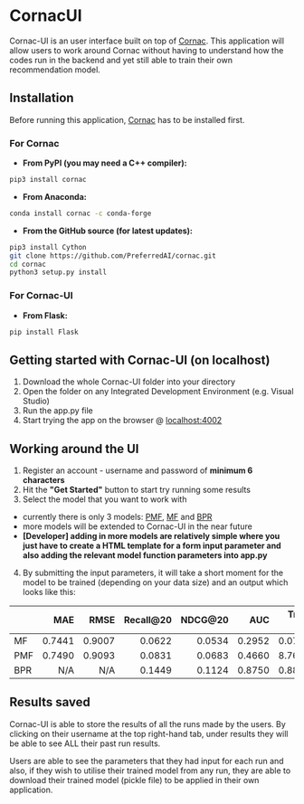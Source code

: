 # CornacUI

Cornac-UI is an user interface built on top of [Cornac](https://github.com/PreferredAI/cornac). This application will allow users to work around Cornac without having to understand how the codes run in the backend and yet still able to train their own recommendation model. 

## Installation
Before running this application, [Cornac](https://github.com/PreferredAI/cornac) has to be installed first.

### For Cornac

  - **From PyPI (you may need a C++ compiler):**

```sh
pip3 install cornac
```

  - **From Anaconda:**

```sh
conda install cornac -c conda-forge
```

  - **From the GitHub source (for latest updates):**

```sh
pip3 install Cython
git clone https://github.com/PreferredAI/cornac.git
cd cornac
python3 setup.py install
```

### For Cornac-UI
  - **From Flask:**
```sh
pip install Flask
```

## Getting started with Cornac-UI (on localhost)
1) Download the whole Cornac-UI folder into your directory
2) Open the folder on any Integrated Development Environment (e.g. Visual Studio)
3) Run the app.py file 
4) Start trying the app on the browser @ [localhost:4002](http://localhost:4002)

## Working around the UI
1) Register an account - username and password of **minimum 6 characters**
2) Hit the **"Get Started"** button to start try running some results
3) Select the model that you want to work with 
  - currently there is only 3 models: [PMF](https://github.com/PreferredAI/cornac/tree/master/cornac/models/pmf), [MF](https://github.com/PreferredAI/cornac/tree/master/cornac/models/mf) and [BPR](https://github.com/PreferredAI/cornac/tree/master/cornac/models/bpr)
  - more models will be extended to Cornac-UI in the near future 
  - **[Developer] adding in more models are relatively simple where you just have to create a HTML template for a form input parameter and also adding the relevant model function parameters into app.py**
4) By submitting the input parameters, it will take a short moment for the model to be trained (depending on your data size) and an output which looks like this:

|     |    MAE |   RMSE | Recall@20 | NDCG@20 |    AUC | Train (s) | Test (s) |
| --- | -----: | -----: | --------: | ------: | -----: | --------: | -------: |
| MF | 0.7441 | 0.9007 |    0.0622 |  0.0534 | 0.2952 |    0.0791 |   1.3119 |
| PMF | 0.7490 | 0.9093 |    0.0831 |  0.0683 | 0.4660 |    8.7645 |   2.1569 |
| BPR | N/A | N/A |    0.1449 |  0.1124 | 0.8750 |    0.8898 |   1.3769 |


## Results saved 
Cornac-UI is able to store the results of all the runs made by the users. By clicking on their username at the top right-hand tab, under results they will be able to see ALL their past run results. 

Users are able to see the parameters that they had input for each run and also, if they wish to utilise their trained model from any run, they are able to download their trained model (pickle file) to be applied in their own application. 
